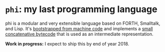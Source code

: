 # `phi`: my last programming language
phi is a modular and very extensible language based on FORTH, Smalltalk, and
Lisp. It's [bootstrapped from machine code](phi0/theworks.pm) and implements a
[small concatenative bytecode](phi0/interpreter.pm) that is used as an
intermediate representation.

**Work in progress:** I expect to ship this by end of year 2018.
